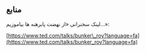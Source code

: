 ## **منابع**

لینک سخنرانی «از نهضت پابرهنه ها بیاموزیم...»:

[https://www.ted.com/talks/bunker\_roy?language=fa](https://www.ted.com/talks/bunker_roy?language=fa)

